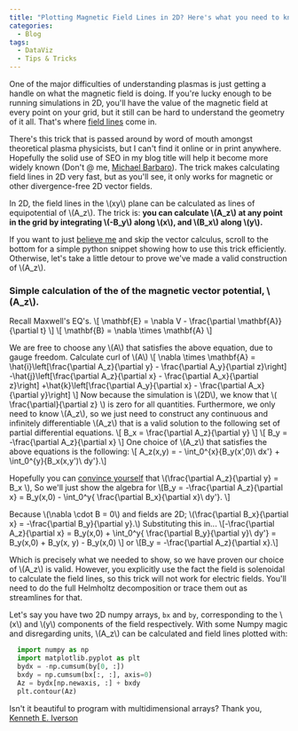 ```yaml
---
title: "Plotting Magnetic Field Lines in 2D? Here's what you need to know."
categories:
  - Blog
tags:
  - DataViz
  - Tips & Tricks
---
```


<link rel="stylesheet" href="https://cdn.jsdelivr.net/npm/katex@0.10.2/dist/katex.min.css" integrity="sha384-yFRtMMDnQtDRO8rLpMIKrtPCD5jdktao2TV19YiZYWMDkUR5GQZR/NOVTdquEx1j" crossorigin="anonymous">
<script defer src="https://cdn.jsdelivr.net/npm/katex@0.10.2/dist/katex.min.js" integrity="sha384-9Nhn55MVVN0/4OFx7EE5kpFBPsEMZxKTCnA+4fqDmg12eCTqGi6+BB2LjY8brQxJ" crossorigin="anonymous"></script>
<script defer src="https://cdn.jsdelivr.net/npm/katex@0.10.2/dist/contrib/auto-render.min.js" integrity="sha384-kWPLUVMOks5AQFrykwIup5lo0m3iMkkHrD0uJ4H5cjeGihAutqP0yW0J6dpFiVkI" crossorigin="anonymous" onload="renderMathInElement(document.body);"></script>


One of the major difficulties of understanding plasmas is just getting a handle on
what the magnetic field is doing. If you're lucky enough to be running
simulations in 2D, you'll have the value of the magnetic field at every point on
your grid, but it still can be hard to understand the geometry of it all.
That's where [field lines](https://en.wikipedia.org/wiki/Magnetic_field) come
in.

There's this trick that is passed around by word of mouth amongst theoretical
plasma physicists, but I can't find it online or in print anywhere. Hopefully
the solid use of SEO in my blog title will help it become more widely known
(Don't @ me, [Michael Barbaro](https://www.nytimes.com/column/the-daily)).
The trick makes calculating field lines in 2D very fast, but as you'll
see, it only works for magnetic or other divergence-free 2D vector fields.

In 2D, the field lines in the \\(xy\\) plane can be calculated as lines of
equipotential of \\(A_z\\). The trick is: **you can calculate \\(A_z\\) at any
point in the grid by integrating \\(-B_y\\) along \\(x\\), and \\(B_x\\) along
\\(y\\).**

If you want to just [believe me](https://en.wikipedia.org/wiki/Argument_from_authority)
and skip the vector calculus, scroll to the  bottom for a simple python snippet
showing how to use this trick efficiently. Otherwise, let's take a little
detour to prove we've made a valid construction of \\(A_z\\).


### Simple calculation of the of the magnetic vector potential, \\(A_z\\).

Recall Maxwell's EQ's.
\\[ \mathbf{E} = \nabla V - \frac{\partial \mathbf{A}}{\partial t} \\]
\\[ \mathbf{B} = \nabla \times \mathbf{A} \\]

We are free to choose any \\(A\\) that satisfies the above equation, due to gauge
freedom. Calculate curl of \\(A\\)
\\[ \nabla \times \mathbf{A} =
  \hat{i}\left[\frac{\partial A_z}{\partial y} - \frac{\partial A_y}{\partial z}\right]
  -\hat{j}\left[\frac{\partial A_z}{\partial x} - \frac{\partial A_x}{\partial z}\right]
  +\hat{k}\left[\frac{\partial A_y}{\partial x} - \frac{\partial A_x}{\partial y}\right]
\\]
Now because the simulation is \\(2D\\), we know that
\\( \frac{\partial}{\partial z} \\) is zero for all quantities. Furthermore,
we only need to know \\(A_z\\), so we just need to construct any continuous and
infinitely differentiable \\(A_z\\) that is a valid solution to
the following set of partial differential equations.
\\[ B_x = \frac{\partial A_z}{\partial y} \\]
\\[ B_y = -\frac{\partial A_z}{\partial x} \\]
One choice of \\(A_z\\) that satisfies the above equations is the following:
\\[ A_z(x,y) = - \int_0^{x}{B_y(x',0)\ dx'}  + \int_0^{y}{B_x(x,y')\ dy'}.\\]

Hopefully you can
[convince yourself](https://en.wikipedia.org/wiki/Fundamental_theorem_of_calculus)
that \\(\frac{\partial A_z}{\partial y} = B_x \\), So we'll just show the algebra for
\\[B_y = -\frac{\partial A_z}{\partial x} = B_y(x,0) - \int_0^y{ \frac{\partial B_x}{\partial x}\ dy'}. \\]

Because \\(\nabla \cdot B = 0\\) and fields are 2D;
\\(\frac{\partial B_x}{\partial x} = -\frac{\partial B_y}{\partial y}.\\)
Substituting this in...
\\[-\frac{\partial A_z}{\partial x} = B_y(x,0) + \int_0^y{ \frac{\partial B_y}{\partial y}\ dy'} = B_y(x,0)  + B_y(x, y) - B_y(x,0) \\]
or
\\[B_y = -\frac{\partial A_z}{\partial x}.\\]

Which is precisely what we needed to show, so we have proven our choice of
\\(A_z\\) is valid. However, you explicitly use the fact the field is
solenoidal to calculate the field lines, so this trick will not work for
electric fields. You'll need to do the full Helmholtz decomposition or trace
them out as streamlines for that.

Let's say you have two 2D numpy arrays, ```bx``` and ```by```, corresponding
to the \\(x\\) and \\(y\\) components of the field respectively. With some
Numpy magic and disregarding units, \\(A_z\\) can be calculated and field lines
plotted with:

```python
  import numpy as np
  import matplotlib.pyplot as plt
  bydx = -np.cumsum(by[0, :])
  bxdy = np.cumsum(bx[:, :], axis=0)
  Az = bydx[np.newaxis, :] + bxdy
  plt.contour(Az)
```

Isn't it beautiful to program with multidimensional arrays? Thank you,
[Kenneth E. Iverson](https://en.wikipedia.org/wiki/APL_(programming_language))
